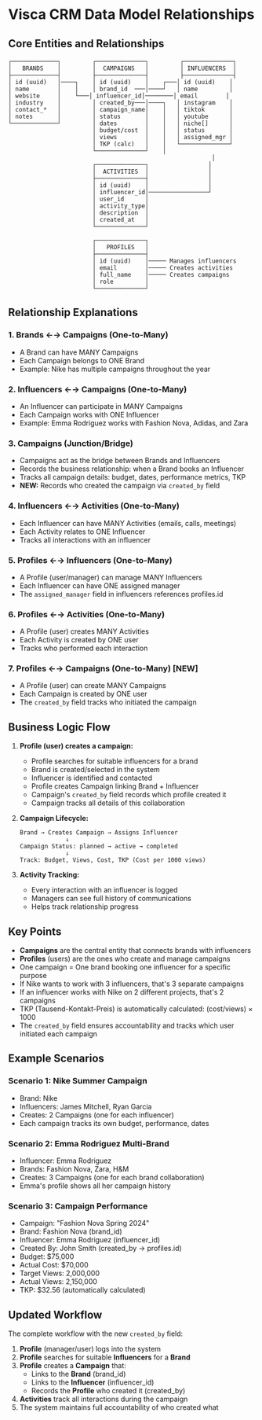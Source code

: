 # Visca CRM Data Model Relationships

## Core Entities and Relationships

```
┌─────────────┐         ┌──────────────┐         ┌──────────────┐
│   BRANDS    │         │  CAMPAIGNS   │         │ INFLUENCERS  │
├─────────────┤         ├──────────────┤         ├──────────────┤
│ id (uuid)   │────┐    │ id (uuid)    │    ┌───│ id (uuid)    │
│ name        │    │    │ brand_id  ───│────┘   │ name         │
│ website     │    └───│ influencer_id│────────│ email        │
│ industry    │         │ created_by───│────┐   │ instagram    │
│ contact_*   │         │ campaign_name│    │   │ tiktok       │
│ notes       │         │ status       │    │   │ youtube      │
└─────────────┘         │ dates        │    │   │ niche[]      │
                        │ budget/cost  │    │   │ status       │
                        │ views        │    │   │ assigned_mgr │
                        │ TKP (calc)   │    │   └──────────────┘
                        └──────────────┘    │
                                                          │
                        ┌──────────────┐                 │
                        │  ACTIVITIES  │                 │
                        ├──────────────┤                 │
                        │ id (uuid)    │                 │
                        │ influencer_id│─────────────────┘
                        │ user_id      │
                        │ activity_type│
                        │ description  │
                        │ created_at   │
                        └──────────────┘

                        ┌──────────────┐
                        │   PROFILES   │
                        ├──────────────┤
                        │ id (uuid)    │───── Manages influencers
                        │ email        │───── Creates activities  
                        │ full_name    │───── Creates campaigns
                        │ role         │
                        └──────────────┘
```

## Relationship Explanations

### 1. **Brands ←→ Campaigns (One-to-Many)**
- A Brand can have MANY Campaigns
- Each Campaign belongs to ONE Brand
- Example: Nike has multiple campaigns throughout the year

### 2. **Influencers ←→ Campaigns (One-to-Many)**
- An Influencer can participate in MANY Campaigns
- Each Campaign works with ONE Influencer
- Example: Emma Rodriguez works with Fashion Nova, Adidas, and Zara

### 3. **Campaigns (Junction/Bridge)**
- Campaigns act as the bridge between Brands and Influencers
- Records the business relationship: when a Brand books an Influencer
- Tracks all campaign details: budget, dates, performance metrics, TKP
- **NEW:** Records who created the campaign via `created_by` field

### 4. **Influencers ←→ Activities (One-to-Many)**
- Each Influencer can have MANY Activities (emails, calls, meetings)
- Each Activity relates to ONE Influencer
- Tracks all interactions with an influencer

### 5. **Profiles ←→ Influencers (One-to-Many)**
- A Profile (user/manager) can manage MANY Influencers
- Each Influencer can have ONE assigned manager
- The `assigned_manager` field in influencers references profiles.id

### 6. **Profiles ←→ Activities (One-to-Many)**
- A Profile (user) creates MANY Activities
- Each Activity is created by ONE user
- Tracks who performed each interaction

### 7. **Profiles ←→ Campaigns (One-to-Many)** [NEW]
- A Profile (user) can create MANY Campaigns
- Each Campaign is created by ONE user
- The `created_by` field tracks who initiated the campaign

## Business Logic Flow

1. **Profile (user) creates a campaign:**
   - Profile searches for suitable influencers for a brand
   - Brand is created/selected in the system
   - Influencer is identified and contacted
   - Profile creates Campaign linking Brand + Influencer
   - Campaign's `created_by` field records which profile created it
   - Campaign tracks all details of this collaboration

2. **Campaign Lifecycle:**
   ```
   Brand → Creates Campaign → Assigns Influencer
                ↓
   Campaign Status: planned → active → completed
                ↓
   Track: Budget, Views, Cost, TKP (Cost per 1000 views)
   ```

3. **Activity Tracking:**
   - Every interaction with an influencer is logged
   - Managers can see full history of communications
   - Helps track relationship progress

## Key Points

- **Campaigns** are the central entity that connects brands with influencers
- **Profiles** (users) are the ones who create and manage campaigns
- One campaign = One brand booking one influencer for a specific purpose
- If Nike wants to work with 3 influencers, that's 3 separate campaigns
- If an influencer works with Nike on 2 different projects, that's 2 campaigns
- TKP (Tausend-Kontakt-Preis) is automatically calculated: (cost/views) × 1000
- The `created_by` field ensures accountability and tracks which user initiated each campaign

## Example Scenarios

### Scenario 1: Nike Summer Campaign
- Brand: Nike
- Influencers: James Mitchell, Ryan Garcia
- Creates: 2 Campaigns (one for each influencer)
- Each campaign tracks its own budget, performance, dates

### Scenario 2: Emma Rodriguez Multi-Brand
- Influencer: Emma Rodriguez
- Brands: Fashion Nova, Zara, H&M
- Creates: 3 Campaigns (one for each brand collaboration)
- Emma's profile shows all her campaign history

### Scenario 3: Campaign Performance
- Campaign: "Fashion Nova Spring 2024"
- Brand: Fashion Nova (brand_id)
- Influencer: Emma Rodriguez (influencer_id)
- Created By: John Smith (created_by → profiles.id)
- Budget: $75,000
- Actual Cost: $70,000
- Target Views: 2,000,000
- Actual Views: 2,150,000
- TKP: $32.56 (automatically calculated)

## Updated Workflow

The complete workflow with the new `created_by` field:

1. **Profile** (manager/user) logs into the system
2. **Profile** searches for suitable **Influencers** for a **Brand**
3. **Profile** creates a **Campaign** that:
   - Links to the **Brand** (brand_id)
   - Links to the **Influencer** (influencer_id)
   - Records the **Profile** who created it (created_by)
4. **Activities** track all interactions during the campaign
5. The system maintains full accountability of who created what